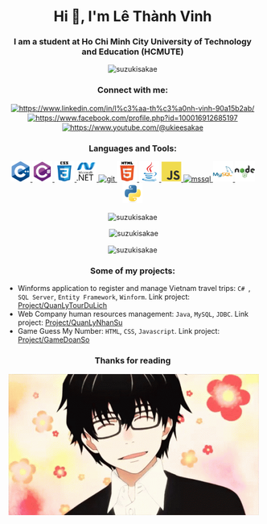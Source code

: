 <h1 align="center">Hi 👋, I'm Lê Thành Vinh</h1>
<h3 align="center">I am a student at Ho Chi Minh City University of Technology and Education (HCMUTE)</h3>

<p align="center"> <img src="https://komarev.com/ghpvc/?username=suzukisakae&label=Profile%20views&color=0e75b6&style=flat" alt="suzukisakae" /> </p>

<h3 align="center">Connect with me:</h3>
<p align="center">
<a href="https://www.linkedin.com/in/l%c3%aa-th%c3%a0nh-vinh-90a15b2ab/" target="blank"><img align="center" src="https://raw.githubusercontent.com/rahuldkjain/github-profile-readme-generator/master/src/images/icons/Social/linked-in-alt.svg" alt="https://www.linkedin.com/in/l%c3%aa-th%c3%a0nh-vinh-90a15b2ab/" height="30" width="40" /></a>
<a href="https://www.facebook.com/profile.php?id=100016912685197" target="blank"><img align="center" src="https://raw.githubusercontent.com/rahuldkjain/github-profile-readme-generator/master/src/images/icons/Social/facebook.svg" alt="https://www.facebook.com/profile.php?id=100016912685197" height="30" width="40" /></a>
<a href="https://www.youtube.com/@ukieesakae" target="blank"><img align="center" src="https://raw.githubusercontent.com/rahuldkjain/github-profile-readme-generator/master/src/images/icons/Social/youtube.svg" alt="https://www.youtube.com/@ukieesakae" height="30" width="40" /></a>
</p>

<h3 align="center">Languages and Tools:</h3>
<p align="center"> <a href="https://www.w3schools.com/cpp/" target="_blank" rel="noreferrer"> <img src="https://raw.githubusercontent.com/devicons/devicon/master/icons/cplusplus/cplusplus-original.svg" alt="cplusplus" width="40" height="40"/> </a> <a href="https://www.w3schools.com/cs/" target="_blank" rel="noreferrer"> <img src="https://raw.githubusercontent.com/devicons/devicon/master/icons/csharp/csharp-original.svg" alt="csharp" width="40" height="40"/> </a> <a href="https://www.w3schools.com/css/" target="_blank" rel="noreferrer"> <img src="https://raw.githubusercontent.com/devicons/devicon/master/icons/css3/css3-original-wordmark.svg" alt="css3" width="40" height="40"/> </a> <a href="https://dotnet.microsoft.com/" target="_blank" rel="noreferrer"> <img src="https://raw.githubusercontent.com/devicons/devicon/master/icons/dot-net/dot-net-original-wordmark.svg" alt="dotnet" width="40" height="40"/> </a> <a href="https://git-scm.com/" target="_blank" rel="noreferrer"> <img src="https://www.vectorlogo.zone/logos/git-scm/git-scm-icon.svg" alt="git" width="40" height="40"/> </a> <a href="https://www.w3.org/html/" target="_blank" rel="noreferrer"> <img src="https://raw.githubusercontent.com/devicons/devicon/master/icons/html5/html5-original-wordmark.svg" alt="html5" width="40" height="40"/> </a> <a href="https://www.java.com" target="_blank" rel="noreferrer"> <img src="https://raw.githubusercontent.com/devicons/devicon/master/icons/java/java-original.svg" alt="java" width="40" height="40"/> </a> <a href="https://developer.mozilla.org/en-US/docs/Web/JavaScript" target="_blank" rel="noreferrer"> <img src="https://raw.githubusercontent.com/devicons/devicon/master/icons/javascript/javascript-original.svg" alt="javascript" width="40" height="40"/> </a> <a href="https://www.microsoft.com/en-us/sql-server" target="_blank" rel="noreferrer"> <img src="https://www.svgrepo.com/show/303229/microsoft-sql-server-logo.svg" alt="mssql" width="40" height="40"/> </a> <a href="https://www.mysql.com/" target="_blank" rel="noreferrer"> <img src="https://raw.githubusercontent.com/devicons/devicon/master/icons/mysql/mysql-original-wordmark.svg" alt="mysql" width="40" height="40"/> </a> <a href="https://nodejs.org" target="_blank" rel="noreferrer"> <img src="https://raw.githubusercontent.com/devicons/devicon/master/icons/nodejs/nodejs-original-wordmark.svg" alt="nodejs" width="40" height="40"/> </a> <a href="https://www.python.org" target="_blank" rel="noreferrer"> <img src="https://raw.githubusercontent.com/devicons/devicon/master/icons/python/python-original.svg" alt="python" width="40" height="40"/> </a> </p>

<p align="center"><img align="center" src="https://github-readme-stats.vercel.app/api/top-langs?username=suzukisakae&show_icons=true&locale=en&layout=compact" alt="suzukisakae" /></p>

<p align="center">&nbsp;<img align="center" src="https://github-readme-stats.vercel.app/api?username=suzukisakae&show_icons=true&locale=en" alt="suzukisakae" /></p>

<p align="center"><img align="center" src="https://github-readme-streak-stats.herokuapp.com/?user=suzukisakae&" alt="suzukisakae" /></p>

<h3 align="center"> Some of my projects: </h3>

- Winforms application to register and manage Vietnam travel trips: `C# `, `SQL Server`, `Entity Framework`, `Winform`. Link project: [Project/QuanLyTourDuLich](https://github.com/Suzukisakae/Project_Software)
- Web Company human resources management: `Java`, `MySQL`, `JDBC`. Link project: [Project/QuanLyNhanSu](https://github.com/Suzukisakae/projectweb)
- Game Guess My Number: `HTML`, `CSS`, `Javascript`. Link project: [Project/GameDoanSo](https://github.com/Suzukisakae/Guess-Moe-Number)

<h3 align="center"> Thanks for reading</h3>
<div align="center">
<image align="center"> <img src="./image/3gatsu-no-lion-sangatsu-no-lion.gif"/> </image>
</div>
